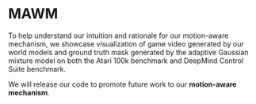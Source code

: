 # MAWM
To help understand our intuition and rationale for our motion-aware mechanism, we showcase visualization of game video generated by our world models and ground truth mask generated by the adaptive Gaussian mixture model on both the Atari 100k benchmark and DeepMind Control Suite benchmark. 

We will release our code to promote future work to our **motion-aware mechanism**.
